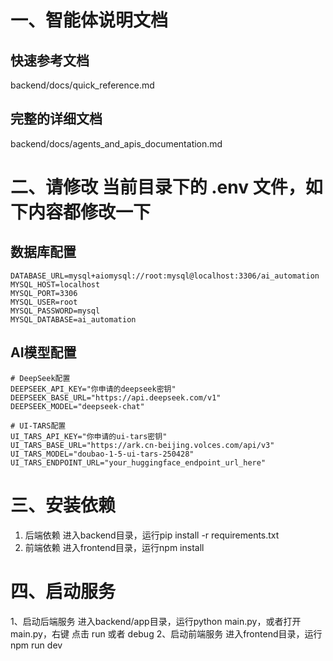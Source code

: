 # 一、智能体说明文档
## 快速参考文档
backend/docs/quick_reference.md

## 完整的详细文档
backend/docs/agents_and_apis_documentation.md

# 二、请修改 当前目录下的 .env 文件，如下内容都修改一下
## 数据库配置
```
DATABASE_URL=mysql+aiomysql://root:mysql@localhost:3306/ai_automation
MYSQL_HOST=localhost
MYSQL_PORT=3306
MYSQL_USER=root
MYSQL_PASSWORD=mysql
MYSQL_DATABASE=ai_automation
```
## AI模型配置
```
# DeepSeek配置
DEEPSEEK_API_KEY="你申请的deepseek密钥"
DEEPSEEK_BASE_URL="https://api.deepseek.com/v1"
DEEPSEEK_MODEL="deepseek-chat"

# UI-TARS配置
UI_TARS_API_KEY="你申请的ui-tars密钥"
UI_TARS_BASE_URL="https://ark.cn-beijing.volces.com/api/v3"
UI_TARS_MODEL="doubao-1-5-ui-tars-250428"
UI_TARS_ENDPOINT_URL="your_huggingface_endpoint_url_here"

```

# 三、安装依赖
1. 后端依赖
进入backend目录，运行pip install -r requirements.txt
2. 前端依赖
进入frontend目录，运行npm install

# 四、启动服务
1、启动后端服务
进入backend/app目录，运行python main.py，或者打开 main.py，右键 点击 run 或者 debug
2、启动前端服务
进入frontend目录，运行npm run dev



